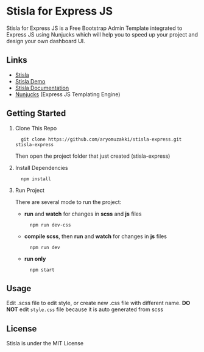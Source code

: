 # Stisla for Express JS

Stisla for Express JS is a Free Bootstrap Admin Template integrated to Express JS using Nunjucks which will help you to speed up your project and design your own dashboard UI.

## Links

- [Stisla](https://github.com/stisla/stisla)
- [Stisla Demo](https://demo.getstisla.com)
- [Stisla Documentation](https://docs.getstisla.com)
- [Nunjucks](https://mozilla.github.io/nunjucks) (Express JS Templating Engine)

## Getting Started

1. Clone This Repo

    ```
      git clone https://github.com/aryomuzakki/stisla-express.git stisla-express
    ```

    Then open the project folder that just created (stisla-express)

2. Install Dependencies
   
    ```
      npm install
    ```

3. Run Project

    There are several mode to run the project:
      - **run** and **watch** for changes in **scss** and **js** files
        ```
          npm run dev-css
        ```

     - **compile scss**, then **run** and **watch** for changes in **js** files 
        ```
          npm run dev
        ```
  
      - **run only**
        ```
          npm start
        ```


## Usage

Edit .scss file to edit style, or create new .css file with different name. **DO NOT** edit `style.css` file because it is auto generated from scss

## License

Stisla is under the MIT License